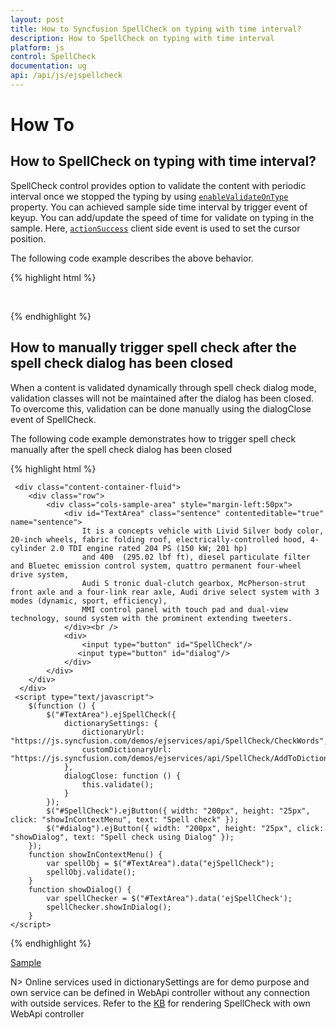 ```yaml
---
layout: post
title: How to Syncfusion SpellCheck on typing with time interval? 
description: How to SpellCheck on typing with time interval
platform: js
control: SpellCheck
documentation: ug
api: /api/js/ejspellcheck
---
```

# How To

## How to SpellCheck on typing with time interval?

SpellCheck control provides option to validate the content with periodic interval once we stopped the typing by using [`enableValidateOnType`](/api/js/ejspellcheck#members:enablevalidateontype) property. 
You can achieved sample side time interval by trigger event of keyup. You can add/update the speed of time for validate on typing in the sample. Here, [`actionSuccess`](/api/js/ejspellcheck#events:actionsuccess) client side event is used to set the cursor position.

The following code example describes the above behavior.

{% highlight html %}

<div id="SpellCheck" contenteditable="true" onkeyup="onValidateTimeDelay()"></div>
<script type="text/javascript">
    $(function () {
        $("#SpellCheck").ejSpellCheck({
            dictionarySettings: {
                dictionaryUrl: "http://js.syncfusion.com/demos/ejservices/api/SpellCheck/CheckWords",
                customDictionaryUrl: "http://js.syncfusion.com/demos/ejservices/api/SpellCheck/AddToDictionary"
            },
            contextMenuSettings: { enable: true },
            enableValidateOnType: true,
            validating: function (args) {
                // Space key
                if (args.events.keyCode == 32) {
                    args.events.cancelable = false;
                }
                // Enter key
                if (args.events.keyCode == 13) {
                    args.events.cancelable = false;
                }
            },
            actionSuccess: function (args) {
                var spellObj = $("#SpellCheck").data("ejSpellCheck");
                spellObj.setCursorPosition(position);
            }
        });
    });
    var position;
    function onValidateTimeDelay() {
        var spellObj = $("#SpellCheck").data("ejSpellCheck");
        var proxy = spellObj;
        if (proxy.setTimeObj != undefined)
            clearInterval(proxy.setTimeObj);
        // 2000 milliseconds is customizable and it’s to wait before executing the code. If omitted, the value 0 is used
        proxy.setTimeObj = setTimeout(function () {
            position = proxy.getCursorPosition();
            proxy.validate();
        }, 2000);
    }
</script>

    
{% endhighlight %}

## How to manually trigger spell check after the spell check dialog has been closed

When a content is validated dynamically through spell check dialog mode, validation classes will not be maintained after the dialog has been closed. To overcome this, validation can be done manually using the dialogClose event of SpellCheck. 

The following code example demonstrates how to trigger spell check manually after the spell check dialog has been closed

{% highlight html %}

     <div class="content-container-fluid">
        <div class="row">
            <div class="cols-sample-area" style="margin-left:50px">
                <div id="TextArea" class="sentence" contenteditable="true" name="sentence">
                    It is a concepts vehicle with Livid Silver body color, 20-inch wheels, fabric folding roof, electrically-controlled hood, 4-cylinder 2.0 TDI engine rated 204 PS (150 kW; 201 hp)
                    and 400  (295.02 lbf ft), diesel particulate filter and Bluetec emission control system, quattro permanent four-wheel drive system,
                    Audi S tronic dual-clutch gearbox, McPherson-strut front axle and a four-link rear axle, Audi drive select system with 3 modes (dynamic, sport, efficiency),
                    MMI control panel with touch pad and dual-view technology, sound system with the prominent extending tweeters.
                </div><br />
                <div>
                    <input type="button" id="SpellCheck"/>
                   <input type="button" id="dialog"/>
                </div>
            </div>
        </div>
      </div>
     <script type="text/javascript">
        $(function () {
            $("#TextArea").ejSpellCheck({
                dictionarySettings: {
                    dictionaryUrl: "https://js.syncfusion.com/demos/ejservices/api/SpellCheck/CheckWords",
                    customDictionaryUrl: "https://js.syncfusion.com/demos/ejservices/api/SpellCheck/AddToDictionary"
                },
                dialogClose: function () {
                    this.validate();
                }
            });
            $("#SpellCheck").ejButton({ width: "200px", height: "25px", click: "showInContextMenu", text: "Spell check" });
            $("#dialog").ejButton({ width: "200px", height: "25px", click: "showDialog", text: "Spell check using Dialog" });
        });
        function showInContextMenu() {
            var spellObj = $("#TextArea").data("ejSpellCheck");
            spellObj.validate();
        }
        function showDialog() {
            var spellChecker = $("#TextArea").data('ejSpellCheck');
            spellChecker.showInDialog();
        }
    </script>

{% endhighlight %}

[Sample](https://jsplayground.syncfusion.com/gq5nodrd)

N> Online services used in dictionarySettings are for demo purpose and own service can be defined in WebApi controller without any connection with outside services. Refer to the [KB](https://www.syncfusion.com/kb/10518/how-to-use-ejspellchecker-in-your-application) for rendering SpellCheck with own WebApi controller 